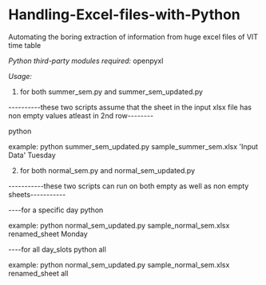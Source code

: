# Handling-Excel-files-with-Python
Automating the boring extraction of information from huge excel files of VIT time table

*Python third-party modules required:* openpyxl

*Usage:*

1. for both summer_sem.py and summer_sem_updated.py

  ----------these two scripts assume that the sheet in the input xlsx file has non empty values atleast in 2nd row--------

  python *<python script name with extension>* *<xlsx file name with extension>* *<sheet name inside xlsx file>* *<day required>*

  example:
  python summer_sem_updated.py sample_summer_sem.xlsx 'Input Data' Tuesday

2. for both normal_sem.py and normal_sem_updated.py

  -----------these two scripts can run on both empty as well as non empty sheets-----------

  ----for a specific day
  python *<python script name with extension>* *<xlsx file name with extension>* *<sheet name inside xlsx file>* *<day required>*

  example:
  python normal_sem_updated.py sample_normal_sem.xlsx renamed_sheet Monday

  ----for all day_slots
  python *<python script name with extension>* *<xlsx file name with extension>* *<sheet name inside xlsx file>* all

  example:
  python normal_sem_updated.py sample_normal_sem.xlsx renamed_sheet all
